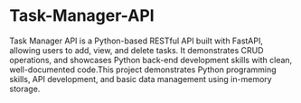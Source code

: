 # Task-Manager-API
Task Manager API is a Python-based RESTful API built with FastAPI, allowing users to add, view, and delete tasks. It demonstrates CRUD operations, and showcases Python back-end development skills with clean, well-documented code.This project demonstrates Python programming skills, API development, and basic data management using in-memory storage.

